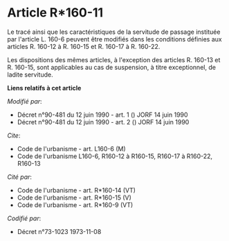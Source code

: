 # Article R*160-11

Le tracé ainsi que les caractéristiques de la servitude de passage instituée par l'article L. 160-6 peuvent être modifiés
dans les conditions définies aux articles R. 160-12 à R. 160-15 et R. 160-17 à R. 160-22.

Les dispositions des mêmes articles, à l'exception des articles R. 160-13 et R. 160-15, sont applicables au cas de
suspension, à titre exceptionnel, de ladite servitude.

**Liens relatifs à cet article**

_Modifié par_:

  - Décret n°90-481 du 12 juin 1990 - art. 1 () JORF 14 juin 1990
  - Décret n°90-481 du 12 juin 1990 - art. 2 () JORF 14 juin 1990

_Cite_:

  - Code de l'urbanisme - art. L160-6 (M)
  - Code de l'urbanisme L160-6, R160-12 à R160-15, R160-17 à R160-22, R160-13

_Cité par_:

  - Code de l'urbanisme - art. R*160-14 (VT)
  - Code de l'urbanisme - art. R*160-15 (V)
  - Code de l'urbanisme - art. R*160-9 (VT)

_Codifié par_:

  - Décret n°73-1023 1973-11-08

